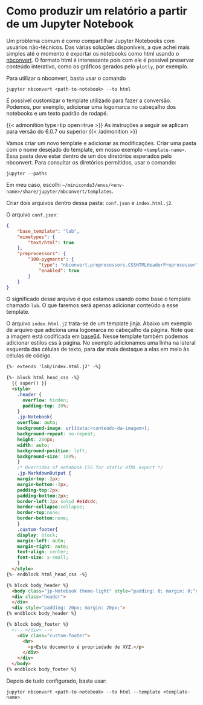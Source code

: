 # Como produzir um relatório a partir de um Jupyter Notebook


Um problema comum é como compartilhar Jupyter Notebooks com usuários não-técnicos. Das várias soluções disponíveis, a que achei mais simples até o momento é exportar os notebooks como html usando o [nbconvert](https://nbconvert.readthedocs.io/en/latest/index.html). O formato html é interessante pois com ele é possível preservar conteúdo interativo, como os gráficos gerados pelo `plotly`, por exemplo.

Para utilizar o nbconvert, basta usar o comando

```
jupyter nbconvert <path-to-notebook> --to html
```

É possível customizar o template utilizado para fazer a conversão. Podemos, por exemplo, adicionar uma logomarca no cabeçalho dos notebooks e um texto padrão de rodapé.


{{< admonition type=tip open=true >}}
As instruções a seguir se aplicam para versão do 6.0.7 ou superior
{{< /admonition >}}

Vamos criar um novo template e adicionar as modificações. Criar uma pasta com o nome desejado do template, em nosso exemplo `<template-name>`. Essa pasta deve estar dentro de um dos diretórios esperados pelo nbconvert. Para consultar os diretórios permitidos, usar o comando:

```
jupyter --paths
```

Em meu caso, escolhi `~/miniconda3/envs/<env-name>/share/jupyter/nbconvert/templates`.


Criar dois arquivos dentro dessa pasta: `conf.json` e `index.html.j2`.

O arquivo `conf.json`:

```json
{
    "base_template": "lab",
    "mimetypes": {
        "text/html": true
    },
    "preprocessors": {
        "100-pygments": {
            "type": "nbconvert.preprocessors.CSSHTMLHeaderPreprocessor",
            "enabled": true
        }
    }
}
```

O significado desse arquivo é que estamos usando como base o template chamado `lab`. O que faremos será apenas adicionar conteúdo a esse template.

O arquivo `index.html.j2` trata-se de um template jinja. Abaixo um exemplo de arquivo que adiciona uma logomarca no cabeçalho da página. Note que a imagem está codificada em [base64](https://www.base64-image.de/). Nesse template também podemos adicionar estilos css à página. No exemplo adicionamos uma linha na lateral esquerda das células de texto, para dar mais destaque a elas em meio às células de código.

```html
{%- extends 'lab/index.html.j2' -%}

{%- block html_head_css -%}
  {{ super() }}
  <style>
    .header {
      overflow: hidden;
      padding-top: 20%;
    }
    .jp-Notebook{
    overflow: auto;
    background-image: url(data:<conteúdo-da-imagem>);
    background-repeat: no-repeat;
    height: 200px;
    width: auto;
    background-position: left;
    background-size: 100%;
    }
    /* Overrides of notebook CSS for static HTML export */
    .jp-MarkdownOutput {
    margin-top:-2px;
    margin-bottom:-2px;
    padding-top:2px;
    padding-bottom:2px;
    border-left:2px solid #e1dcdc;
    border-collapse:collapse;
    border-top:none;
    border-bottom:none;
    }
    .custom-footer{
    display: block;
    margin-left: auto;
    margin-right: auto;
    text-align: center;
    font-size: x-small;
    }
  </style>
{%- endblock html_head_css -%}

{% block body_header %}
  <body class="jp-Notebook theme-light" style="padding: 0; margin: 0;">
  <div class="header">
  </div>
  <div style="padding: 20px; margin: 20px;">
{% endblock body_header %}

{% block body_footer %}
  <!-- </div> -->
  	<div class="custom-footer">
      <hr>
	    <p>Este documento é propriedade de XYZ.</p>
	  </div>
	</div>
  </body>
{% endblock body_footer %}
```

Depois de tudo configurado, basta usar:

```
jupyter nbconvert <path-to-notebook> --to html --template <template-name>
```
